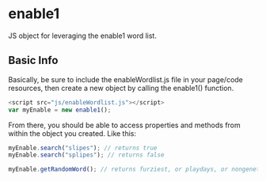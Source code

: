 # enable1
JS object for leveraging the enable1 word list.

## Basic Info

Basically, be sure to include the enableWordlist.js file in your page/code resources, then create a new object by calling the enable1() function.

```javascript
<script src="js/enableWordlist.js"></script>
var myEnable = new enable1();
```

From there, you should be able to access properties and methods from within the object you created. Like this:

```javascript
myEnable.search("slipes"); // returns true
myEnable.search("splipes"); // returns false
```

```javascript
myEnable.getRandomWord(); // returns furziest, or playdays, or nongenetic, etc.
```

